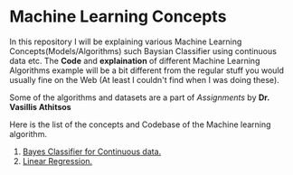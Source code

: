 # Machine Learning Concepts
In this repository I will be explaining various Machine Learning Concepts(Models/Algorithms) such Baysian Classifier using continuous data etc.
The __Code__ and __explaination__ of different Machine Learning Algorithms example will be a bit different from the regular stuff you would usually fine on the Web (At least I couldn't find when I was doing these).

Some of the algorithms and datasets are a part of _Assignments_ by __Dr. Vasillis Athitsos__

Here is the list of the concepts and Codebase of the Machine learning algorithm.
1. [Bayes Classifier for Continuous data.](https://github.com/AkshayShenvi/MachineLearningConcepts/tree/master/Bayes%20Classifier)
2. [Linear Regression.](https://github.com/AkshayShenvi/MachineLearningConcepts/tree/master/Linear%20Regression)
